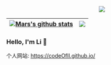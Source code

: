 <p align="center">
  <img align="center" src="https://github-profile-trophy.vercel.app/?username=codeOflI&title=MultipleLang,Star,Follower,Commit,Issue" style="max-width:100%;">
</p>

| <a href="https://github.com/anuraghazra/github-readme-stats"><img align="center" src="https://github-readme-stats.vercel.app/api?username=codeOflI&show_icons=true&icon_color=805AD5&text_color=718096&bg_color=ffffff&include_all_commits=true&hide=contribs&count_private=true&theme=buefy&hide_border=true" alt="Mars's github stats" /></a> | <a href="https://github.com/anuraghazra/github-readme-stats"><img align="center" src="https://github-readme-stats.vercel.app/api/top-langs/?username=codeOflI&layout=compact&theme=buefy&hide_border=true&hide=css,html" /></a> |
| ------------- | ------------- |

### Hello, I'm Li 👋
个人网站: https://codeOflI.github.io/

